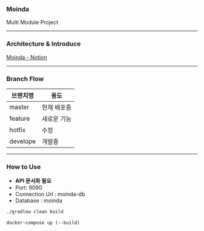 ### Moinda

Multi Module Project

---

### Architecture & Introduce

[Moinda - Notion](https://jumpy-cylinder-eb2.notion.site/Moinda-6eb1c833b4a747428974cda7c8755ee5)

---

### Branch Flow

| 브랜치명     |용도|
|----------|---|
| master   |현재 배포중|
| feature  |새로운 기능|
| hotfix   |수정|
| develope |개발중|

---

### How to Use

- **API 문서화 필요**
- Port: 9090
- Connection Url : moinda-db
- Database : moinda

```dockerfile
./gradlew clean build
```

```dockerfile
docker-compose up (--build)
```

